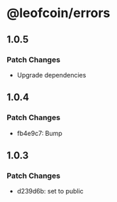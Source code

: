 # @leofcoin/errors

## 1.0.5

### Patch Changes

- Upgrade dependencies

## 1.0.4

### Patch Changes

- fb4e9c7: Bump

## 1.0.3

### Patch Changes

- d239d6b: set to public
